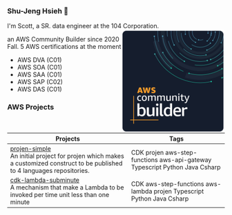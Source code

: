 ### Shu-Jeng Hsieh 👋
I'm Scott, a SR. data engineer at the 104 Corporation. <img align="right" src="Community%20Builder%20badge%201600px.png" width="240">


an AWS Community Builder since 2020 Fall.
5 AWS certifications at the moment
* AWS DVA (C01)
* AWS SOA (C01)
* AWS SAA (C01)
* AWS SAP (C02)
* AWS DAS (C01)

### AWS Projects
| Projects  | Tags |
| ------------- | ------------- |
| [projen-simple](https://github.com/HsiehShuJeng/projen-simple) <br> An initial project for projen which makes a customized construct to be published to 4 languages repositories.  | CDK projen aws-step-functions aws-api-gateway Typescript Python Java Csharp |
| [cdk-lambda-subminute](https://github.com/HsiehShuJeng/cdk-lambda-subminute)<br> A mechanism that make a Lambda to be invoked per time unit less than one minute | CDK aws-step-functions aws-lambda projen Typescript Python Java Csharp |
<!--
**HsiehShuJeng/HsiehShuJeng** is a ✨ _special_ ✨ repository because its `README.md` (this file) appears on your GitHub profile.

Here are some ideas to get you started:

- 🔭 I’m currently working on ...
- 🌱 I’m currently learning ...
- 👯 I’m looking to collaborate on ...
- 🤔 I’m looking for help with ...
- 💬 Ask me about ...
- 📫 How to reach me: ...
- 😄 Pronouns: ...
- ⚡ Fun fact: ...
-->
